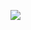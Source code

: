 <a href="https://lh3.googleusercontent.com/4RdGnhgExpSxykOQK7g0SULhXIqPeD4rEmCq6L-1IE2NVT3BINLiWMrRRXspeat5v0yQVp49Y1DrqYHK_xOZ1cA60xd8ILE6Pjpd1Q0PbJ_uF5HKWHJFrXDdnXEYpMMHRzWmqrn9uQ=w2400?source=screenshot.guru"> <img src="https://lh3.googleusercontent.com/4RdGnhgExpSxykOQK7g0SULhXIqPeD4rEmCq6L-1IE2NVT3BINLiWMrRRXspeat5v0yQVp49Y1DrqYHK_xOZ1cA60xd8ILE6Pjpd1Q0PbJ_uF5HKWHJFrXDdnXEYpMMHRzWmqrn9uQ=w600-h315-p-k" /> </a>